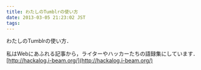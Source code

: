 ```yaml
---
title: わたしのTumblrの使い方
date: 2013-03-05 21:23:02 JST
tags: 
---
```


わたしのTumblrの使い方．

私はWebにあふれる記事から，ライターやハッカーたちの語録集にしています．<br />[http://hackalog.i-beam.org/](http://hackalog.i-beam.org/)

